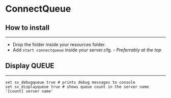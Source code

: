 # ConnectQueue

## How to install
---
- Drop the folder inside your resources folder.
- Add `start connectqueue` inside your server.cfg. - *Preferrably at the top*

## Display QUEUE
---
	set sv_debugqueue true # prints debug messages to console
	set sv_displayqueue true # shows queue count in the server name '[count] server name'
